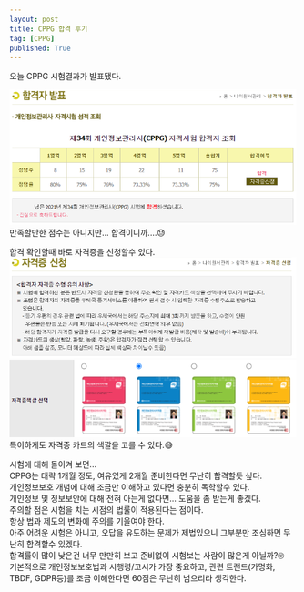 ```yaml
---
layout: post
title: CPPG 합격 후기
tag: [CPPG]
published: True
---
```


오늘 CPPG 시험결과가 발표됐다.  

![](../../img/2021-12-22-CPPG%20합격%20후기/2021-12-22-11-17-21.png)  
만족할만한 점수는 아니지만... 합격이니까....😓  


합격 확인할때 바로 자격증을 신청할수 있다.
![](../../img/2021-12-22-CPPG%20합격%20후기/2021-12-22-11-21-47.png)  
![](../../img/2021-12-22-CPPG%20합격%20후기/2021-12-22-11-23-56.png)  
특이하게도 자격증 카드의 색깔을 고를 수 있다.😅  

시험에 대해 돌이켜 보면...  
CPPG는 대략 1개월 정도, 여유있게 2개월 준비한다면 무난히 합격할듯 싶다.  
개인정보보호 개념에 대해 조금만 이해하고 있다면 충분히 독학할수 있다.  
개인정보 및 정보보안에 대해 전혀 아는게 없다면... 도움을 좀 받는게 좋겠다.  
주의할 점은 시험을 치는 시점의 법률이 적용된다는 점이다.  
항상 법과 제도의 변화에 주의를 기울여야 한다.  
아주 어려운 시험은 아니고, 오답을 유도하는 문제가 제법있으니 그부분만 조심하면 무난히 합격할수 있겠다.  
합격률이 많이 낮은건 너무 만만히 보고 준비없이 시험보는 사람이 많은게 아닐까?🙄   
기본적으로 개인정보보호법과 시행령/고시가 가장 중요하고, 관련 트랜드(가명화, TBDF, GDPR등)를 조금 이해한다면 60점은 무난히 넘으리라 생각한다.

<p></p>